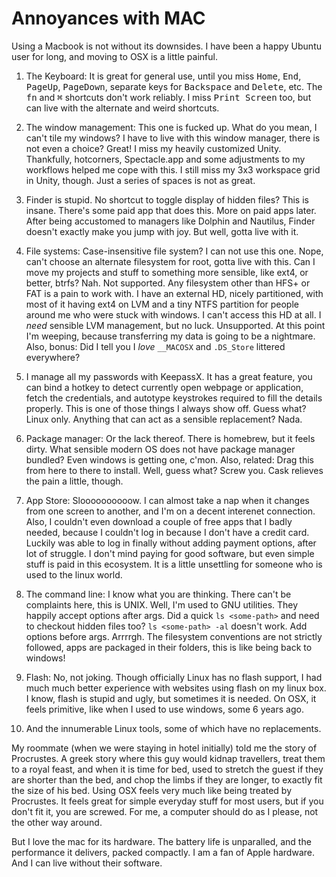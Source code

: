# Annoyances with MAC
Using a Macbook is not without its downsides. I have been a happy Ubuntu user
for long, and moving to OSX is a little painful.

1. The Keyboard: It is great for general use, until you miss <kbd>Home</kbd>,
<kbd>End</kbd>, <kbd>PageUp</kbd>, <kbd>PageDown</kbd>, separate keys for
<kbd>Backspace</kbd> and <kbd>Delete</kbd>, etc. The <kbd>fn</kbd> and
<kbd>⌘</kbd> shortcuts don't work reliably. I miss <kbd>Print Screen</kbd> too,
but can live with the alternate and weird shortcuts.

2. The window management: This one is fucked up. What do you mean, I can't
tile my windows? I have to live with this window manager, there is not even a
choice? Great! I miss my heavily customized Unity. Thankfully, hotcorners,
Spectacle.app and some adjustments to my workflows helped me cope with this.
I still miss my 3x3 workspace grid in Unity, though. Just a series of spaces is
not as great.

3. Finder is stupid. No shortcut to toggle display of hidden files? This is
insane. There's some paid app that does this. More on paid apps later. After
being accustomed to managers like Dolphin and Nautilus, Finder doesn't exactly
make you jump with joy. But well, gotta live with it.

4. File systems: Case-insensitive file system? I can not use this one. Nope,
can't choose an alternate filesystem for root, gotta live with this. Can I move
my projects and stuff to something more sensible, like ext4, or better, btrfs?
Nah. Not supported. Any filesystem other than HFS+ or FAT is a pain to work
with. I have an external HD, nicely partitioned, with most of it having ext4 on
LVM and a tiny NTFS partition for people around me who were stuck with windows.
I can't access this HD at all. I *need* sensible LVM management, but no luck.
Unsupported. At this point I'm weeping, because transferring my data is going
to be a nightmare. Also, bonus: Did I tell you I *love* `__MACOSX` and 
`.DS_Store` littered everywhere?

5. I manage all my passwords with KeepassX. It has a great feature, you can
bind a hotkey to detect currently open webpage or application, fetch the
credentials, and autotype keystrokes required to fill the details properly.
This is one of those things I always show off. Guess what? Linux only. Anything
that can act as a sensible replacement? Nada.

6. Package manager: Or the lack thereof. There is homebrew, but it feels dirty.
What sensible modern OS does not have package manager bundled? Even windows is
getting one, c'mon. Also, related: Drag this from here to there to install.
Well, guess what? Screw you. Cask relieves the pain a little, though.

7. App Store: Sloooooooooow. I can almost take a nap when it changes from one
screen to another, and I'm on a decent interenet connection. Also, I couldn't
even download a couple of free apps that I badly needed, because I couldn't
log in because I don't have a credit card. Luckily was able to log in finally
without adding payment options, after lot of struggle. I don't mind paying for
good software, but even simple stuff is paid in this ecosystem. It is
a little unsettling for someone who is used to the linux world.

8. The command line: I know what you are thinking. There can't be complaints
here, this is UNIX. Well, I'm used to GNU utilities. They happily accept
options after args. Did a quick `ls <some-path>` and need to checkout hidden
files too? `ls <some-path> -al` doesn't work. Add options before args. Arrrrgh.
The filesystem conventions are not strictly followed, apps are packaged in
their folders, this is like being back to windows!

9. Flash: No, not joking. Though officially Linux has no flash support, I had
much much better experience with websites using flash on my linux box. I know,
flash is stupid and ugly, but sometimes it is needed. On OSX, it feels
primitive, like when I used to use windows, some 6 years ago.

10. And the innumerable Linux tools, some of which have no replacements.

My roommate (when we were staying in hotel initially) told me the story of
Procrustes. A greek story where this guy would kidnap travellers, treat them to
a royal feast, and when it is time for bed, used to stretch the guest if they
are shorter than the bed, and chop the limbs if they are longer, to exactly fit
the size of his bed. Using OSX feels very much like being treated by Procrustes.
It feels great for simple everyday stuff for most users, but if you don't fit
it, you are screwed. For me, a computer should do as I please, not the other
way around.

But I love the mac for its hardware. The battery life is unparalled, and the
performance it delivers, packed compactly. I am a fan of Apple hardware. And
I can live without their software.
